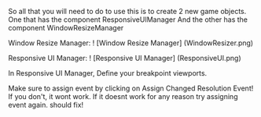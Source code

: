 So all that you will need to do to use this is to create 2 new game objects.
One that has the component ResponsiveUIManager
And the other has the component WindowResizeManager

Window Resize Manager:
! [Window Resize Manager] (WindowResizer.png)

Responsive UI Manager:
! [Responsive UI Manager] (ResponsiveUI.png)

In Responsive UI Manager,
Define your breakpoint viewports.

Make sure to assign event by clicking on Assign Changed Resolution Event!
If you don't, it wont work.
If it doesnt work for any reason try assigning event again. should fix!